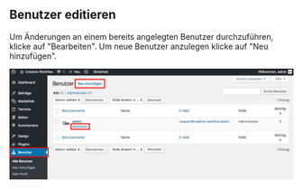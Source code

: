 ## Benutzer editieren

Um Änderungen an einem bereits angelegten Benutzer durchzuführen, klicke auf "Bearbeiten". Um neue Benutzer anzulegen klicke auf "Neu hinzufügen".

![image](./assets/edit.jpg)
